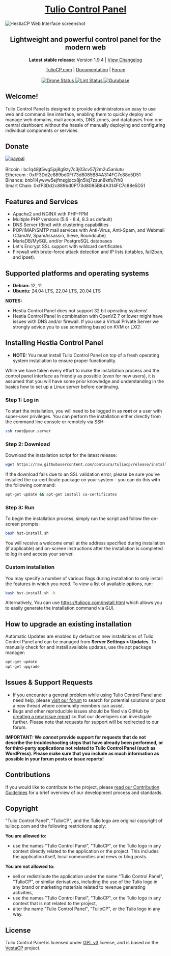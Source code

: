 <h1 align="center"><a href="https://www.tuliocp.com/">Tulio Control Panel</a></h1>

![HestiaCP Web Interface screenshot](https://storage.tuliocp.com/hestiascreen.png)

<h2 align="center">Lightweight and powerful control panel for the modern web</h2>

<p align="center"><strong>Latest stable release:</strong> Version 1.9.4 | <a href="https://github.com/contaura/tuliocp/blob/release/CHANGELOG.md">View Changelog</a></p>

<p align="center">
	<a href="https://www.tuliocp.com/">TulioCP.com</a> |
	<a href="https://docs.tuliocp.com/">Documentation</a> |
	<a href="https://forum.tuliocp.com/">Forum</a>
	<br/><br/>
	<a href="https://drone.tuliocp.com/contaura/tuliocp">
		<img src="https://drone.tuliocp.com/api/badges/contaura/tuliocp/status.svg?ref=refs/heads/main" alt="Drone Status"/>
	</a>
	<a href="https://github.com/contaura/tuliocp/actions/workflows/lint.yml">
		<img src="https://github.com/contaura/tuliocp/actions/workflows/lint.yml/badge.svg" alt="Lint Status"/>
	</a>
	<a href="https://gurubase.io/g/hestia">
		<img src="https://img.shields.io/badge/Gurubase-Ask%20Hestia%20Guru-006BFF" alt="Gurubase"/>
	</a>
</p>

## **Welcome!**

Tulio Control Panel is designed to provide administrators an easy to use web and command line interface, enabling them to quickly deploy and manage web domains, mail accounts, DNS zones, and databases from one central dashboard without the hassle of manually deploying and configuring individual components or services.

## Donate

[![paypal](https://www.paypalobjects.com/en_US/i/btn/btn_donateCC_LG.gif)](https://www.paypal.com/cgi-bin/webscr?cmd=_s-xclick&hosted_button_id=ST87LQH2CHGLA)<br /><br />
Bitcoin : bc1q48jt5wg5jaj8g9zy7c3j03cv57j2m2u5anlutu<br>
Ethereum : 0xfF3Dd2c889bd0Ff73d8085B84A314FC7c88e5D51<br>
Binance: bnb1l4ywvw5ejfmsgjdcx8jn5lxj7zsun8ktfu7rh8<br>
Smart Chain: 0xfF3Dd2c889bd0Ff73d8085B84A314FC7c88e5D51<br>

## Features and Services

- Apache2 and NGINX with PHP-FPM
- Multiple PHP versions (5.6 - 8.4, 8.3 as default)
- DNS Server (Bind) with clustering capabilities
- POP/IMAP/SMTP mail services with Anti-Virus, Anti-Spam, and Webmail (ClamAV, SpamAssassin, Sieve, Roundcube)
- MariaDB/MySQL and/or PostgreSQL databases
- Let's Encrypt SSL support with wildcard certificates
- Firewall with brute-force attack detection and IP lists (iptables, fail2ban, and ipset).

## Supported platforms and operating systems

- **Debian:** 12, 11
- **Ubuntu:** 24.04 LTS, 22.04 LTS, 20.04 LTS

**NOTES:**

- Hestia Control Panel does not support 32 bit operating systems!
- Hestia Control Panel in combination with OpenVZ 7 or lower might have issues with DNS and/or firewall. If you use a Virtual Private Server we strongly advice you to use something based on KVM or LXC!

## Installing Hestia Control Panel

- **NOTE:** You must install Tulio Control Panel on top of a fresh operating system installation to ensure proper functionality.

While we have taken every effort to make the installation process and the control panel interface as friendly as possible (even for new users), it is assumed that you will have some prior knowledge and understanding in the basics how to set up a Linux server before continuing.

### Step 1: Log in

To start the installation, you will need to be logged in as **root** or a user with super-user privileges. You can perform the installation either directly from the command line console or remotely via SSH:

```bash
ssh root@your.server
```

### Step 2: Download

Download the installation script for the latest release:

```bash
wget https://raw.githubusercontent.com/contaura/tuliocp/release/install/hst-install.sh
```

If the download fails due to an SSL validation error, please be sure you've installed the ca-certificate package on your system - you can do this with the following command:

```bash
apt-get update && apt-get install ca-certificates
```

### Step 3: Run

To begin the installation process, simply run the script and follow the on-screen prompts:

```bash
bash hst-install.sh
```

You will receive a welcome email at the address specified during installation (if applicable) and on-screen instructions after the installation is completed to log in and access your server.

### Custom installation

You may specify a number of various flags during installation to only install the features in which you need. To view a list of available options, run:

```bash
bash hst-install.sh -h
```

Alternatively, You can use <https://tuliocp.com/install.html> which allows you to easily generate the installation command via GUI.

## How to upgrade an existing installation

Automatic Updates are enabled by default on new installations of Tulio Control Panel and can be managed from **Server Settings > Updates**. To manually check for and install available updates, use the apt package manager:

```bash
apt-get update
apt-get upgrade
```

## Issues & Support Requests

- If you encounter a general problem while using Tulio Control Panel and need help, please [visit our forum](https://forum.tuliocp.com/) to search for potential solutions or post a new thread where community members can assist.
- Bugs and other reproducible issues should be filed via GitHub by [creating a new issue report](https://github.com/contaura/tuliocp/issues) so that our developers can investigate further. Please note that requests for support will be redirected to our forum.

**IMPORTANT: We _cannot_ provide support for requests that do not describe the troubleshooting steps that have already been performed, or for third-party applications not related to Tulio Control Panel (such as WordPress). Please make sure that you include as much information as possible in your forum posts or issue reports!**

## Contributions

If you would like to contribute to the project, please [read our Contribution Guidelines](https://github.com/contaura/tuliocp/blob/release/CONTRIBUTING.md) for a brief overview of our development process and standards.

## Copyright

"Tulio Control Panel", "TulioCP", and the Tulio logo are original copyright of tuliocp.com and the following restrictions apply:

**You are allowed to:**

- use the names "Tulio Control Panel", "TulioCP", or the Tulio logo in any context directly related to the application or the project. This includes the application itself, local communities and news or blog posts.

**You are not allowed to:**

- sell or redistribute the application under the name "Tulio Control Panel", "TulioCP", or similar derivatives, including the use of the Tulio logo in any brand or marketing materials related to revenue generating activities,
- use the names "Tulio Control Panel", "TulioCP", or the Tulio logo in any context that is not related to the project,
- alter the name "Tulio Control Panel", "TulioCP", or the Tulio logo in any way.

## License

Tulio Control Panel is licensed under [GPL v3](https://github.com/contaura/tuliocp/blob/release/LICENSE) license, and is based on the [VestaCP](https://vestacp.com/) project.<br>
